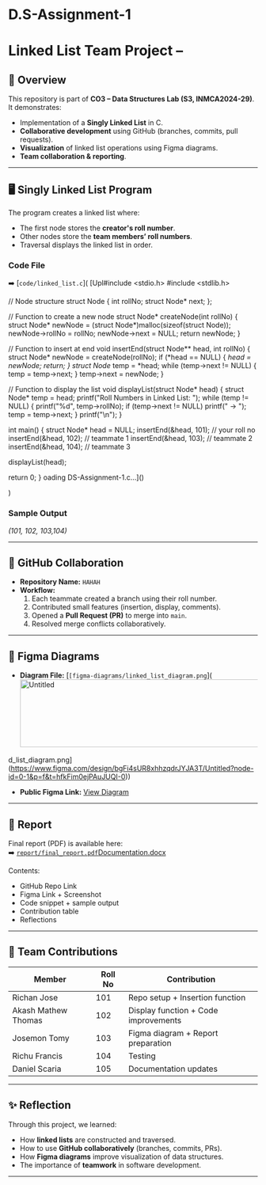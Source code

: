 # D.S-Assignment-1
# Linked List Team Project – <TeamName>

## 📌 Overview
This repository is part of **CO3 – Data Structures Lab (S3, INMCA2024-29)**.  
It demonstrates:
- Implementation of a **Singly Linked List** in C.
- **Collaborative development** using GitHub (branches, commits, pull requests).
- **Visualization** of linked list operations using Figma diagrams.
- **Team collaboration & reporting**.

---

## 🖥️ Singly Linked List Program
The program creates a linked list where:
- The first node stores the **creator's roll number**.
- Other nodes store the **team members’ roll numbers**.
- Traversal displays the linked list in order.

### Code File
➡️ [`code/linked_list.c`]( [Upl#include <stdio.h>
#include <stdlib.h>

// Node structure
struct Node {
    int rollNo;
    struct Node* next;
};

// Function to create a new node
struct Node* createNode(int rollNo) {
    struct Node* newNode = (struct Node*)malloc(sizeof(struct Node));
    newNode->rollNo = rollNo;
    newNode->next = NULL;
    return newNode;
}

// Function to insert at end
void insertEnd(struct Node** head, int rollNo) {
    struct Node* newNode = createNode(rollNo);
    if (*head == NULL) {
        *head = newNode;
        return;
    }
    struct Node* temp = *head;
    while (temp->next != NULL) {
        temp = temp->next;
    }
    temp->next = newNode;
}

// Function to display the list
void displayList(struct Node* head) {
    struct Node* temp = head;
    printf("Roll Numbers in Linked List: ");
    while (temp != NULL) {
        printf("%d", temp->rollNo);
        if (temp->next != NULL) printf(" → ");
        temp = temp->next;
    }
    printf("\n");
}

int main() {
    struct Node* head = NULL;
    insertEnd(&head, 101); // your roll no
    insertEnd(&head, 102); // teammate 1
    insertEnd(&head, 103); // teammate 2
    insertEnd(&head, 104); // teammate 3

displayList(head);

return 0;
}
oading DS-Assignment-1.c…]()

)

### Sample Output



*(101, 102, 103,104)*

---

## 🔀 GitHub Collaboration
- **Repository Name:** `HAHAH`
- **Workflow:**
  1. Each teammate created a branch using their roll number.
  2. Contributed small features (insertion, display, comments).
  3. Opened a **Pull Request (PR)** to merge into `main`.
  4. Resolved merge conflicts collaboratively.

---

## 🎨 Figma Diagrams
- **Diagram File:** [`[figma-diagrams/linked_list_diagram.png`]( <img width="1405" height="137" alt="Untitled" src="https://github.com/user-attachments/assets/aaaeb4e5-ba2c-46db-97f9-48ed517e5bc6" />

d_list_diagram.png](https://www.figma.com/design/bgFi4sUR8xhhzqdrJYJA3T/Untitled?node-id=0-1&p=f&t=hfkFim0ejPAuJUQI-0))  
- **Public Figma Link:** [View Diagram]([[https://www.figma.com/file/xxxxx/linked-list-diagram](https://www.figma.com/design/bgFi4sUR8xhhzqdrJYJA3T/Untitled?node-id=0-1&t=hfkFim0ejPAuJUQI-1)](https://www.figma.com/community/file/1547522998378907705/node-structure))

---

## 📑 Report
Final report (PDF) is available here:  
➡️ [`report/final_report.pdf`]()[Documentation.docx](https://github.com/user-attachments/files/22250886/Documentation.docx)


Contents:
- GitHub Repo Link
- Figma Link + Screenshot
- Code snippet + sample output
- Contribution table
- Reflections

---

## 👥 Team Contributions
| Member              | Roll No | Contribution                          |
|---------------------|---------|---------------------------------------|
| Richan Jose         |   101   | Repo setup + Insertion function       |
| Akash Mathew Thomas |   102   | Display function + Code improvements  |
| Josemon Tomy        |   103   | Figma diagram + Report preparation    |
| Richu Francis       |   104   | Testing                               |
| Daniel Scaria       |   105   |  Documentation updates                |



---



## ✨ Reflection
Through this project, we learned:
- How **linked lists** are constructed and traversed.
- How to use **GitHub collaboratively** (branches, commits, PRs).
- How **Figma diagrams** improve visualization of data structures.
- The importance of **teamwork** in software development.

---

